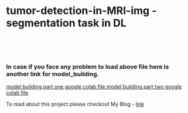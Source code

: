 # tumor-detection-in-MRI-img - segmentation task in DL

<br>
<br>
<br>

<h3> In case if you face any problem to load above file here is another link for model_building.</h3>
<a href = "https://colab.research.google.com/drive/1nUjYOCn7G4wptyzZkR1jCCXGPeT3uMTz?usp=sharing"> model building part one google colab file </a>
<a href = "https://colab.research.google.com/drive/1xogorH58HpEZ0ePrg7xrma_c-iEwXUuU?usp=sharing"> model building part two google colab file </a>

To read about this project please checkout My Blog - <a href = "https://medium.com/@at769773/brain-mri-segmentation-unet-and-backbones-9162b3f5090e">link</a>
